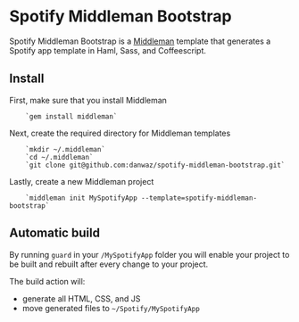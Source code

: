 Spotify Middleman Bootstrap
===========================
Spotify Middleman Bootstrap is a [Middleman](http://middlemanapp.com/) template that generates a Spotify app template in Haml, Sass, and Coffeescript.

Install
-------
First, make sure that you install Middleman

		`gem install middleman`

Next, create the required directory for Middleman templates

		`mkdir ~/.middleman`
		`cd ~/.middleman`
		`git clone git@github.com:danwaz/spotify-middleman-bootstrap.git`

Lastly, create a new Middleman project

		`middleman init MySpotifyApp --template=spotify-middleman-bootstrap`

Automatic build
---------------

By running `guard` in your `/MySpotifyApp` folder you will enable your project to be built and rebuilt after every change to your project.

The build action will:

*	generate all HTML, CSS, and JS
*	move generated files to `~/Spotify/MySpotifyApp` 

